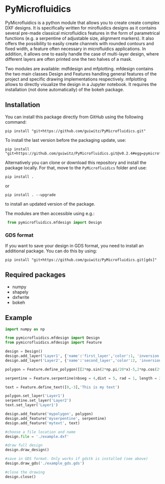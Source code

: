 # PyMicrofluidics

PyMicrofluidics is a python module that allows you to create create complex DXF designs. It is specifically written
for mirofluidics designs as it contains several pre-made classical microfluidics features in the form of parametrical
functions (e.g. a serpentine of adjustable size, alignment markers). It also offers the possibility to easily
create channels with rounded contours and fixed width, a feature often necessary in microfluidics applications.
In addition, it allows one to easily handle the case of multi-layer design, where different layers are often printed
one the two halves of a mask.

Two modules are available: mdfdesign and mfplotting. mfdesign contains the two main classes Design and Features handling
general features of the project and specific drawing implementations respectively. mfplotting allows to directly
visualize the design in a Jupyter notebook. It requires the installation (not done automatically) of the bokeh package.

## Installation

You can install this package directly from GitHub using the following command:

```
pip install "git+https://github.com/guiwitz/PyMicrofluidics.git"
```

To install the last version before the packaging update, use:
```
pip install "git+https://github.com/guiwitz/PyMicrofluidics.git@v0.2.4#egg=pymicrofluidics&subdirectory=pymicrofluidics"
```

Alternatively you can clone or download this repository and install the package locally. For that, move to the ```PyMicrofluidics``` folder and use:

```pip install .```

or

```pip install . --upgrade```

to install an updated version of the package.

The modules are then accessible using e.g.:
```python
 from pymicrofluidics.mfdesign import Design
```

### GDS format
If you want to save your design in GDS format, you need to install an additional package. You can do this by using:

```
pip install "git+https://github.com/guiwitz/PyMicrofluidics.git[gds]"
```

## Required packages
- numpy  
- shapely  
- dxfwrite
- bokeh

## Example

```python
import numpy as np

from pymicrofluidics.mfdesign import Design
from pymicrofluidics.mfdesign import Feature

design = Design()
design.add_layer('Layer1', {'name':'first_layer','color':1, 'inversion':0})
design.add_layer('Layer2', {'name':'second_layer','color':2, 'inversion':0})

polygon = Feature.define_polygon([[2*np.sin(2*np.pi/20*x)-5,2*np.cos(2*np.pi/20*x)+5] for x in range(20)])

serpentine = Feature.serpentine(nbseg = 4,dist = 5, rad = 1, length = 20, curvature = 2, origin = [0,0], orientation = 'horizontal', left_right = 'left', bottom_top = 'bottom')

text = Feature.define_text([0,-3],'This is my text')

polygon.set_layer('Layer1')
serpentine.set_layer('Layer2')
text.set_layer('Layer1')

design.add_feature('mypolygon', polygon)
design.add_feature('myserpentine', serpentine)
design.add_feature('mytext', text)

#choose a file location and name 
design.file = './example.dxf'

#draw full design
design.draw_design()

#save in GDS format. Only works if gdstk is installed (see above)
design.draw_gds('./example_gds.gds')

#close the drawing
design.close()
```
